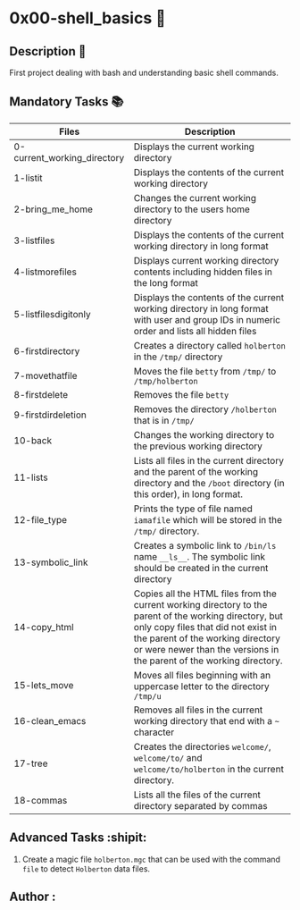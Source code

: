 # 0x00-shell_basics :hammer:

## Description :notebook:

First project dealing with bash and understanding basic shell commands.

## Mandatory Tasks :books:

| Files | Description |
| ----- | ----------- |
| 0-current_working_directory | Displays the current working directory |
| 1-listit | Displays the contents of the current working directory |
| 2-bring_me_home | Changes the current working directory to the users home directory |
| 3-listfiles | Displays the contents of the current working directory in long format |
| 4-listmorefiles | Displays current working directory contents including hidden files in the long format |
| 5-listfilesdigitonly | Displays the contents of the current working directory in long format with user and group IDs in numeric order and lists all hidden files |
| 6-firstdirectory | Creates a directory called `holberton` in the `/tmp/` directory |
| 7-movethatfile | Moves the file `betty` from `/tmp/` to `/tmp/holberton` |
| 8-firstdelete | Removes the file `betty` |
| 9-firstdirdeletion | Removes the directory `/holberton` that is in `/tmp/` |
| 10-back | Changes the working directory to the previous working directory |
| 11-lists | Lists all files in the current directory and the parent of the working directory and the `/boot` directory (in this order), in long format. |
| 12-file_type | Prints the type of file named `iamafile` which will be stored in the `/tmp/` directory. |
| 13-symbolic_link | Creates a symbolic link to `/bin/ls` name `__ls__`. The symbolic link should be created in the current directory |
| 14-copy_html | Copies all the HTML files from the current working directory to the parent of the working directory, but only copy files that did not exist in the parent of the working directory or were newer than the versions in the parent of the working directory. |
| 15-lets_move | Moves all files beginning with an uppercase letter to the directory `/tmp/u` |
| 16-clean_emacs | Removes all files in the current working directory that end with a `~` character |
| 17-tree | Creates the directories `welcome/`, `welcome/to/` and `welcome/to/holberton` in the current directory. |
| 18-commas | Lists all the files of the current directory separated by commas |

## Advanced Tasks :shipit:

1. Create a magic file `holberton.mgc` that can be used with the command `file` to detect `Holberton` data files.

## Author :
